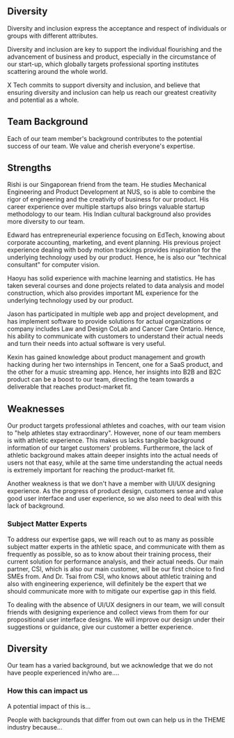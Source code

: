 Diversity
---

Diversity and inclusion express the acceptance and respect of individuals or groups with different attributes. 

Diversity and inclusion are key to support the individual flourishing and the advancement of business and product, especially in the circumstance of our start-up, which globally targets professional sporting institutes scattering around the whole world. 

X Tech commits to support diversity and inclusion, and believe that ensuring diversity and inclusion can help us reach our greatest creativity and potential as a whole.


Team Background
---

Each of our team member's background contributes to the potential success of our team. We value and cherish everyone's expertise.

## Strengths

Rishi is our Singaporean friend from the team. He studies Mechanical Engineering and Product Development at NUS, so is able to combine the rigor of engineering and the creativity of business for our product. His career experience over multiple startups also brings valuable startup methodology to our team. His Indian cultural background also provides more diversity to our team.

Edward has entrepreneurial experience focusing on EdTech, knowing about corporate accounting, marketing, and event planning. His previous project experience dealing with body motion trackings provides inspiration for the underlying technology used by our product. Hence, he is also our "technical consultant" for computer vision.

Haoyu has solid experience with machine learning and statistics. He has taken several courses and done projects related to data analysis and model construction, which also provides important ML experience for the underlying technology used by our product.

Jason has participated in multiple web app and project development, and has implement software to provide solutions for actual organizations or company includes Law and Design CoLab and Cancer Care Ontario. Hence, his ability to communicate with customers to understand their actual needs and turn their needs into actual software is very useful.

Kexin has gained knowledge about product management and growth hacking during her two internships in Tencent, one for a SaaS product, and the other for a music streaming app. Hence, her insights into B2B and B2C product can be a boost to our team, directing the team towards a deliverable that reaches product-market fit.


## Weaknesses

Our product targets professional athletes and coaches, with our team vision to "help athletes stay extraordinary". However, none of our team members is with athletic experience. This makes us lacks tangible background information of our target customers' problems. Furthermore, the lack of athletic background makes attain deeper insights into the actual needs of users not that easy, while at the same time understanding the actual needs is extremely important for reaching the product-market fit.

Another weakness is that we don't have a member with UI/UX designing experience. As the progress of product design, customers sense and value good user interface and user experience, so we also need to deal with this lack of background.

### Subject Matter Experts

To address our expertise gaps, we will reach out to as many as possible subject matter experts in the athletic space, and communicate with them as frequently as possible, so as to know about their training process, their current solution for performance analysis, and their actual needs. Our main partner, CSI, which is also our main customer, will be our first choice to find SMEs from. And Dr. Tsai from CSI, who knows about athletic training and also with engineering experience, will definitely be the expert that we should communicate more with to mitigate our expertise gap in this field.

To dealing with the absence of UI/UX designers in our team, we will consult friends with designing experience and collect views from them for our propositional user interface designs. We will improve our design under their suggestions or guidance, give our customer a better experience. 

## Diversity

Our team has a varied background, but we acknowledge that we do not have people experienced in/who are....

### How this can impact us

A potential impact of this is...

People with backgrounds that differ from out own can help us in the THEME industry because...
